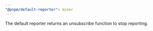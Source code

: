 ```yaml
---
"@pnpm/default-reporter": minor
---
```


The default reporter returns an unsubscribe function to stop reporting.
